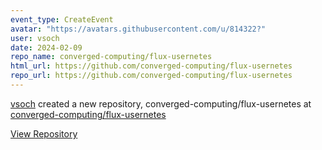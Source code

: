 ```yaml
---
event_type: CreateEvent
avatar: "https://avatars.githubusercontent.com/u/814322?"
user: vsoch
date: 2024-02-09
repo_name: converged-computing/flux-usernetes
html_url: https://github.com/converged-computing/flux-usernetes
repo_url: https://github.com/converged-computing/flux-usernetes
---
```


<a href='https://github.com/vsoch' target='_blank'>vsoch</a> created a new repository, converged-computing/flux-usernetes at <a href='https://github.com/converged-computing/flux-usernetes' target='_blank'>converged-computing/flux-usernetes</a>

<a href='https://github.com/converged-computing/flux-usernetes' target='_blank'>View Repository</a>